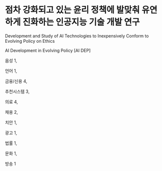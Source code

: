 # 점차 강화되고 있는 윤리 정책에 발맞춰 유연하게 진화하는 인공지능 기술 개발 연구
Development and Study of AI Technologies to Inexpensively Conform to Evolving Policy on Ethics

AI Development in Evolving Policy [AI DEP]

음성 1,

언어 1,

금융/신용 4,

추천시스템 3,

의료 4,

채용 2,

치안 1,

광고 1,

법률 1,

문화 1,

방송 1
